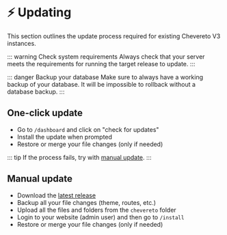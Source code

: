 # ⚡ Updating

This section outlines the update process required for existing Chevereto V3 instances.

::: warning Check system requirements
Always check that your server meets the requirements for running the target release to update.
:::

::: danger Backup your database
Make sure to always have a working backup of your database. It will be impossible to rollback without a database backup.
:::

## One-click update

* Go to `/dashboard` and click on "check for updates"
* Install the update when prompted
* Restore or merge your file changes (only if needed)

::: tip
If the process fails, try with [manual update](#manual-update).
:::

## Manual update

* Download the [latest release](https://chevereto.com/panel/downloads)
* Backup all your file changes (theme, routes, etc.)
* Upload all the files and folders from the `chevereto` folder
* Login to your website (admin user) and then go to `/install`
* Restore or merge your file changes (only if needed)
